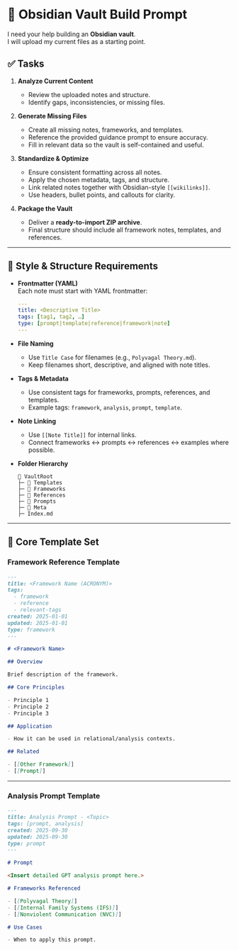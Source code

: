<!-- @format -->

# 📂 Obsidian Vault Build Prompt

I need your help building an **Obsidian vault**.  
I will upload my current files as a starting point.

## ✅ Tasks

1. **Analyze Current Content**
   - Review the uploaded notes and structure.
   - Identify gaps, inconsistencies, or missing files.

2. **Generate Missing Files**
   - Create all missing notes, frameworks, and templates.
   - Reference the provided guidance prompt to ensure accuracy.
   - Fill in relevant data so the vault is self-contained and useful.

3. **Standardize & Optimize**
   - Ensure consistent formatting across all notes.
   - Apply the chosen metadata, tags, and structure.
   - Link related notes together with Obsidian-style `[[wikilinks]]`.
   - Use headers, bullet points, and callouts for clarity.

4. **Package the Vault**
   - Deliver a **ready-to-import ZIP archive**.
   - Final structure should include all framework notes, templates, and references.

---

## 📝 Style & Structure Requirements

- **Frontmatter (YAML)**  
   Each note must start with YAML frontmatter:

  ```yaml
  ---
  title: <Descriptive Title>
  tags: [tag1, tag2, …]
  type: [prompt|template|reference|framework|note]
  ---
  ```

- **File Naming**
  - Use `Title Case` for filenames (e.g., `Polyvagal Theory.md`).
  - Keep filenames short, descriptive, and aligned with note titles.
- **Tags & Metadata**
  - Use consistent tags for frameworks, prompts, references, and templates.
  - Example tags: `framework`, `analysis`, `prompt`, `template`.
- **Note Linking**
  - Use `[[Note Title]]` for internal links.
  - Connect frameworks ↔ prompts ↔ references ↔ examples where possible.
- **Folder Hierarchy**

  ```
  📂 VaultRoot
  ├─ 📂 Templates
  ├─ 📂 Frameworks
  ├─ 📂 References
  ├─ 📂 Prompts
  ├─ 📂 Meta
  ├─ Index.md
  ```

---

## 🧩 Core Template Set

### Framework Reference Template

```markdown
---
title: <Framework Name (ACRONYM)>
tags:
  - framework
  - reference
  - relevant-tags
created: 2025-01-01
updated: 2025-01-01
type: framework
---

# <Framework Name>

## Overview

Brief description of the framework.

## Core Principles

- Principle 1
- Principle 2
- Principle 3

## Application

- How it can be used in relational/analysis contexts.

## Related

- [[Other Framework]]
- [[Prompt]]
```

---

### Analysis Prompt Template

```markdown
---
title: Analysis Prompt - <Topic>
tags: [prompt, analysis]
created: 2025-09-30
updated: 2025-09-30
type: prompt
---

# Prompt

<Insert detailed GPT analysis prompt here.>

# Frameworks Referenced

- [[Polyvagal Theory]]
- [[Internal Family Systems (IFS)]]
- [[Nonviolent Communication (NVC)]]

# Use Cases

- When to apply this prompt.
```
